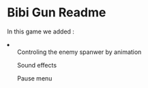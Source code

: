 <h1>Bibi Gun Readme</h1>
<p>In this game we added :
<li>
	<ul> Controling the enemy spanwer by animation </ul>
	<ul> Sound effects  </ul>
	<ul> Pause menu </ul>
</li>

 </p>